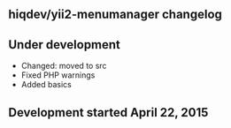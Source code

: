 hiqdev/yii2-menumanager changelog
---------------------------------

## Under development

- Changed: moved to src
- Fixed PHP warnings
- Added basics

## Development started April 22, 2015

